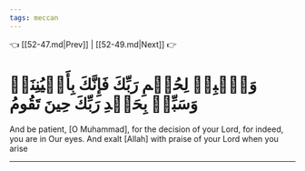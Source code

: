 ```yaml
---
tags: meccan
---
```


👈 [[52-47.md|Prev]] | [[52-49.md|Next]] 👉

# وَٱصۡبِرۡ لِحُكۡمِ رَبِّكَ فَإِنَّكَ بِأَعۡيُنِنَاۖ وَسَبِّحۡ بِحَمۡدِ رَبِّكَ حِينَ تَقُومُ

And be patient, [O Muhammad], for the decision of your Lord, for indeed, you are in Our eyes. And exalt [Allah] with praise of your Lord when you arise

---


